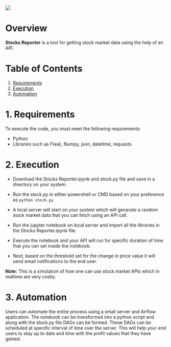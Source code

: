 <a href="https://github.com/insaid2018/automation-projects/tree/main/python-codes/stocks-reporter"><img src="https://raw.githubusercontent.com/insaid2018/automation-projects/main/python-codes/stocks-reporter/images/logo.png"></a>

# Overview
**Stocks Reporter** is a tool for getting stock market data using the help of an API.

# Table of Contents
1. [Requirements](#Section1)<br>
2. [Execution](#Section2)<br>
3. [Automation](#Section3)</br>

<a name=Section1></a>
# 1. Requirements

To execute the code, you must meet the following requirements:

- Python
- Libraries such as Flask, Numpy, json, datetime, requests

<a name=Section2></a>
# 2. Execution

- Download the Stocks Reporter.ipynb and stock.py file and save in a directory on your system.
 
- Run the stock.py in either powershell or CMD based on your preference as ```python stock.py```

- A local server will start on your system which will generate a random stock market data that you can fetch using an API call.

- Run the jupyter notebook on local server and import all the libraries in the Stocks Reporter.ipynb file.

- Execute the notebook and your API will run for specific duration of time that you can set inside the notebook.

- Next, based on the threshold set for the change in price value it will send email notifications to the end user.


**Note:** This is a simulation of how one can use stock market APIs which in realtime are very costly.


<a name=Section3></a>
# 3. Automation

Users can automate the entire process using a small server and Airflow application. 
The notebook can be transformed into a python script and along with the stock.py file DAGs can be formed.
These DAGs can be scheduled at specific interval of time over the server.
This will help your end users to stay up to date and time with the profit values that they have gained.
